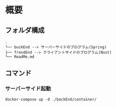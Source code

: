 # 概要

## フォルダ構成

```
.
└── buckEnd --> サーバーサイドのプログラム(Spring)
├── frondEnd --> クライアントサイドのプログラム(Nuxt)
└── ReadMe.md
```

## コマンド

### サーバーサイド起動
```
docker-compose up -d ./backEnd/container/


```